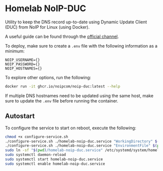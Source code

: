 # Homelab NoIP-DUC
Utility to keep the DNS record up-to-date using Dynamic Update Client (DUC) from NoIP for Linux (using Docker).

A useful guide can be found through the [official channel](https://github.com/noipcom/linux-update-client-docker).

To deploy, make sure to create a `.env` file with the following information as a minimum:
```
NOIP_USERNAME={}
NOIP_PASSWORD={}
NOIP_HOSTNAMES={}
```

To explore other options, run the following:
```bash
docker run -it ghcr.io/noipcom/noip-duc:latest --help
```

If multiple DNS hostnames need to be updated using the same host, make sure to update the `.env` file before running the container.

## Autostart
To configure the service to start on reboot, execute the following:
```bash
chmod +x configure-service.sh
./configure-service.sh ./homelab-noip-duc.service "WorkingDirectory" $(pwd)
./configure-service.sh ./homelab-noip-duc.service "EnvironmentFile" $(pwd)/.env
sudo ln -sf "$(pwd)/homelab-noip-duc.service" /etc/systemd/system/homelab-noip-duc.service
sudo systemctl daemon-reload
sudo systemctl start homelab-noip-duc.service
sudo systemctl enable homelab-noip-duc.service
```
